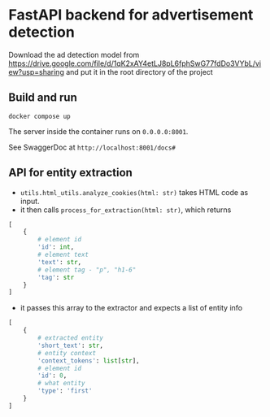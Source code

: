 # FastAPI backend for advertisement detection

Download the ad detection model from https://drive.google.com/file/d/1qK2xAY4etLJ8pL6fphSwG77fdDo3VYbL/view?usp=sharing and put it in the root directory of the project

## Build and run

<code>docker compose up</code>

The server inside the container runs on <code>0.0.0.0:8001</code>.

See SwaggerDoc at <code>http://localhost:8001/docs#</code>

## API for entity extraction
* `utils.html_utils.analyze_cookies(html: str)` takes HTML code as input.
* it then calls `process_for_extraction(html: str)`, which returns
```python
[
    {
        # element id
        'id': int,
        # element text
        'text': str,
        # element tag - "p", "h1-6"
        'tag': str
    }
]
```
* it passes this array to the extractor and expects a list of entity info
```python
[
    {
        # extracted entity
        'short_text': str,
        # entity context
        'context_tokens': list[str],
        # element id
        'id': 0,
        # what entity
        'type': 'first'
    }
]
```


